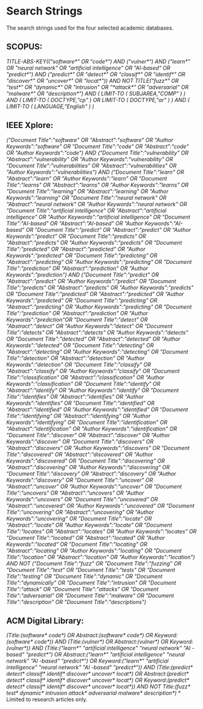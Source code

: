 # Search Strings
The search strings used for the four selected academic databases. 

## SCOPUS: 
*TITLE-ABS-KEY(("software\*" OR "code\*") AND ("vulner\*") AND ("learn\*” OR "neural network" OR "artificial intelligence" OR "AI-based" OR "predict\*") AND ("predict\*" OR "detect\*" OR "classif\*" OR "identif\*" OR "discover\*" OR "uncover\*" OR "locat\*")) AND NOT TITLE("fuzz\*" OR "test\*" OR "dynamic\*" OR "intrusion" OR "\*attack\*" OR "adversarial" OR "malware\*" OR "description\*") AND ( LIMIT-TO ( SUBJAREA,"COMP" ) ) AND ( LIMIT-TO ( DOCTYPE,"cp" ) OR LIMIT-TO ( DOCTYPE,"ar" ) ) AND ( LIMIT-TO ( LANGUAGE,"English" ) )*

## IEEE Xplore:
*("Document Title":"software" OR "Abstract":"software" OR "Author Keywords":"software" OR "Document Title":"code" OR "Abstract":"code" OR "Author Keywords":"code") AND ("Document Title":"vulnerability" OR "Abstract":"vulnerability" OR "Author Keywords":"vulnerability" OR "Document Title":"vulnerabilities" OR "Abstract":"vulnerabilities" OR "Author Keywords":"vulnerabilities") AND ("Document Title":"learn" OR "Abstract":"learn" OR "Author Keywords":"learn" OR "Document Title":"learns" OR "Abstract":"learns" OR "Author Keywords":"learns" OR "Document Title":"learning" OR "Abstract":"learning" OR "Author Keywords":"learning" OR "Document Title":"neural network" OR "Abstract":"neural network" OR "Author Keywords":"neural network" OR "Document Title":"artificial intelligence" OR "Abstract":"artificial intelligence" OR "Author Keywords":"artificial intelligence" OR "Document Title":"AI-based" OR "Abstract":"AI-based" OR "Author Keywords":"AI-based" OR "Document Title":"predict" OR "Abstract":"predict" OR “Author Keywords”:”predict” OR "Document Title":"predicts" OR "Abstract":"predicts" OR "Author Keywords":"predicts" OR "Document Title":"predicted" OR "Abstract":"predicted" OR "Author Keywords":"predicted" OR "Document Title":"predicting" OR "Abstract":"predicting" OR "Author Keywords":"predicting" OR "Document Title":"prediction" OR "Abstract":"prediction" OR "Author Keywords":"prediction") AND ("Document Title":"predict" OR "Abstract":"predict" OR “Author Keywords”:”predict” OR "Document Title":"predicts" OR "Abstract":"predicts" OR "Author Keywords":"predicts" OR "Document Title":"predicted" OR "Abstract":"predicted" OR "Author Keywords":"predicted" OR "Document Title":"predicting" OR "Abstract":"predicting" OR "Author Keywords":"predicting" OR "Document Title":"prediction" OR "Abstract":"prediction" OR "Author Keywords":"prediction"OR "Document Title":"detect" OR "Abstract":"detect" OR “Author Keywords”:”detect” OR "Document Title":"detects" OR "Abstract":"detects" OR "Author Keywords":"detects" OR "Document Title":"detected" OR "Abstract":"detected" OR "Author Keywords":"detected" OR "Document Title":"detecting" OR "Abstract":"detecting" OR "Author Keywords":"detecting" OR "Document Title":"detection" OR "Abstract":"detection" OR "Author Keywords":"detection" OR "Document Title":"classify" OR "Abstract":"classify" OR “Author Keywords”:”classify” OR "Document Title":"classification" OR "Abstract":"classification" OR "Author Keywords":"classification" OR "Document Title":"identify" OR "Abstract":"identify" OR “Author Keywords”:”identify” OR "Document Title":"identifies" OR "Abstract":"identifies" OR "Author Keywords":"identifies" OR "Document Title":"identified" OR "Abstract":"identified" OR "Author Keywords":"identified" OR "Document Title":"identifying" OR "Abstract":"identifying" OR "Author Keywords":"identifying" OR "Document Title":"identification" OR "Abstract":"identification" OR "Author Keywords":"identification" OR "Document Title":"discover" OR "Abstract":"discover" OR “Author Keywords”:”discover” OR "Document Title":"discovers" OR "Abstract":"discovers" OR "Author Keywords":"discovers" OR "Document Title":"discovered" OR "Abstract":"discovered" OR "Author Keywords":"discovered" OR "Document Title":"discovering" OR "Abstract":"discovering" OR "Author Keywords":"discovering" OR "Document Title":"discovery" OR "Abstract":"discovery" OR "Author Keywords":"discovery" OR "Document Title":"uncover" OR "Abstract":"uncover" OR “Author Keywords”:”uncover” OR "Document Title":"uncovers" OR "Abstract":"uncovers" OR "Author Keywords":"uncovers" OR "Document Title":"uncovered" OR "Abstract":"uncovered" OR "Author Keywords":"uncovered" OR "Document Title":"uncovering" OR "Abstract":"uncovering" OR "Author Keywords":"uncovering" OR "Document Title":"locate" OR "Abstract":"locate" OR “Author Keywords”:”locate” OR "Document Title":"locates" OR "Abstract":"locates" OR "Author Keywords":"locates" OR "Document Title":"located" OR "Abstract":"located" OR "Author Keywords":"located" OR "Document Title":"locating" OR "Abstract":"locating" OR "Author Keywords":"locating" OR "Document Title":"location" OR "Abstract":"location" OR "Author Keywords":"location") AND NOT ("Document Title":"fuzz" OR "Document Title":"fuzzing" OR "Document Title":"test" OR "Document Title":"tests" OR "Document Title":"testing" OR "Document Title":"dynamic" OR "Document Title":"dynamically" OR "Document Title":"intrusion" OR "Document Title":"attack" OR "Document Title":"attacks" OR "Document Title":"adversarial" OR "Document Title":"malware" OR "Document Title":"description" OR "Document Title":"descriptions")*

## ACM Digital Library:
*(Title:(software\* code\*) OR Abstract:(software\* code\*) OR Keyword:(software\* code\*)) AND (Title:(vulner\*) OR Abstract:(vulner\*) OR Keyword:(vulner\*)) AND (Title:("learn\*" "artificial intelligence" "neural network" "AI \-based" "predict\*") OR Abstract:("learn\*" "artificial intelligence" "neural network" "AI \-based" "predict\*") OR Keyword:("learn\*" "artificial intelligence" "neural network" "AI \-based" "predict\*")) AND (Title:(predict\* detect\* classif\* identif\* discover\* uncover\* locat\*) OR Abstract:(predict\* detect\* classif\* identif\* discover\* uncover\* locat\*) OR Keyword:(predict\* detect\* classif\* identif\* discover\* uncover\* locat\*)) AND NOT Title:(fuzz\* test\* dynamic\* intrusion attack\* adversarial malware\* description\*)*
\* Limited to research articles only. 
